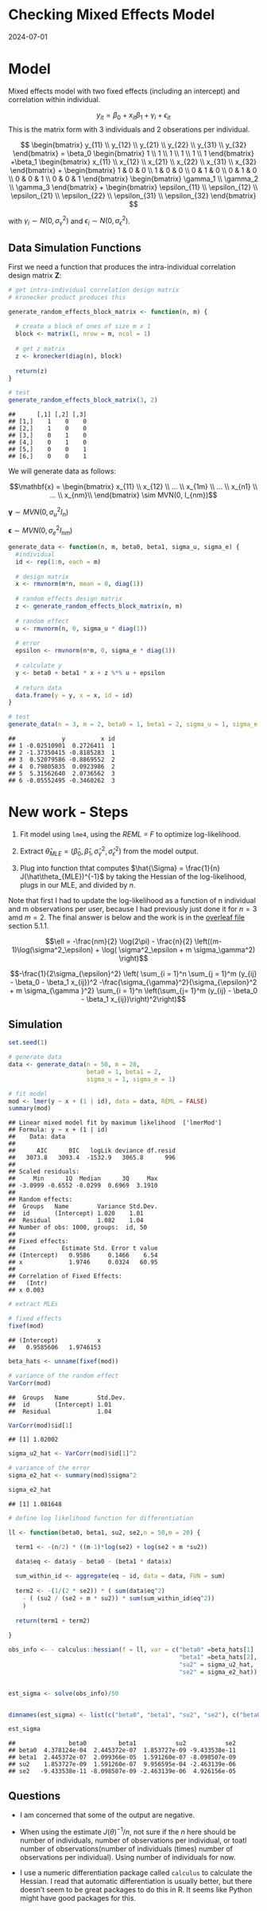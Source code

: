 Checking Mixed Effects Model
================
2024-07-01

# Model

Mixed effects model with two fixed effects (including an intercept) and
correlation within individual.

$$y_{it} = \beta_0 + x_{it}\beta_1  +  \gamma_i + \epsilon_{it}$$ This
is the matrix form with $3$ individuals and $2$ obserations per
individual.

$$
\begin{bmatrix}
y_{11} \\
y_{12} \\
y_{21} \\
y_{22} \\
y_{31} \\
y_{32}
\end{bmatrix} = 
\beta_0 \begin{bmatrix}
1 \\
1 \\
1 \\
1 \\
1 \\
1
\end{bmatrix} +\beta_1 \begin{bmatrix}
x_{11} \\
x_{12} \\
x_{21} \\
x_{22} \\
x_{31} \\
x_{32}
\end{bmatrix} + 
\begin{bmatrix}
1 & 0 & 0 \\
1 & 0 & 0 \\
0 & 1 & 0 \\
0 & 1 & 0 \\
0 & 0 & 1 \\
0 & 0 & 1
\end{bmatrix}
\begin{bmatrix}
\gamma_1 \\
\gamma_2 \\
\gamma_3
\end{bmatrix} +
\begin{bmatrix}
\epsilon_{11} \\
\epsilon_{12} \\
\epsilon_{21} \\
\epsilon_{22} \\
\epsilon_{31} \\
\epsilon_{32}
\end{bmatrix}
$$

with $\gamma_i \sim N(0, \sigma^2_\gamma)$ and
$\epsilon_i \sim N(0, \sigma^2_\epsilon)$.

## Data Simulation Functions

First we need a function that produces the intra-individual correlation
design matrix $\mathbf{Z}$:

``` r
# get intra-individual correlation design matrix
# kronecker product produces this

generate_random_effects_block_matrix <- function(n, m) {
  
  # create a block of ones of size m x 1
  block <- matrix(1, nrow = m, ncol = 1)
  
  # get z matrix
  z <- kronecker(diag(n), block)
  
  return(z)
}

# test
generate_random_effects_block_matrix(3, 2)
```

    ##      [,1] [,2] [,3]
    ## [1,]    1    0    0
    ## [2,]    1    0    0
    ## [3,]    0    1    0
    ## [4,]    0    1    0
    ## [5,]    0    0    1
    ## [6,]    0    0    1

We will generate data as follows:

$$\mathbf{x} = \begin{bmatrix} x_{11} \\
x_{12} \\
... \\
x_{1m} \\
... \\
x_{n1} \\
... \\
x_{nm}\\
\end{bmatrix} \sim MVN(0, I_{nm})$$

$\pmb{\gamma} \sim MVN(0, \sigma_u^2 I_n)$

$\pmb{\epsilon} \sim MVN(0, \sigma_e^2 I_{nm})$

``` r
generate_data <- function(n, m, beta0, beta1, sigma_u, sigma_e) {
  #individual
  id <- rep(1:n, each = m)
  
  # design matrix
  x <- rmvnorm(m*n, mean = 0, diag(1))
  
  # random effects design matrix
  z <- generate_random_effects_block_matrix(n, m)
  
  # random effect
  u <- rmvnorm(n, 0, sigma_u * diag(1))
  
  # error
  epsilon <- rmvnorm(n*m, 0, sigma_e * diag(1))
  
  # calculate y
  y <- beta0 + beta1 * x + z %*% u + epsilon
  
  # return data
  data.frame(y = y, x = x, id = id)
}

# test
generate_data(n = 3, m = 2, beta0 = 1, beta1 = 2, sigma_u = 1, sigma_e = 1)
```

    ##             y          x id
    ## 1 -0.02510901  0.2726411  1
    ## 2 -1.37350415 -0.8185283  1
    ## 3  0.52079586 -0.8869552  2
    ## 4  0.79805835  0.0923986  2
    ## 5  5.31562640  2.0736562  3
    ## 6 -0.05552495 -0.3460262  3

# New work - Steps

1.  Fit model using `lme4`, using the *REML = F* to optimize
    log-likelihood.

2.  Extract
    $\hat\theta_{MLE} = (\hat\beta_0, \hat\beta_1, \hat\sigma_{\gamma}^2, \hat\sigma_{\epsilon}^2)$
    from the model output.

3.  Plug into function thtat computes
    $\hat{\Sigma} = \frac{1}{n} J(\hat\theta_{MLE})^{-1}$ by taking the
    Hessian of the log-likelihood, plugs in our MLE, and divided by $n$.

Note that first I had to update the log-likelihood as a function of n
individual and m observations per user, because I had previously just
done it for $n = 3$ amd $m =2$. The final answer is below and the work
is in the [overleaf
file](https://www.overleaf.com/read/jmnzvhwsnwqq#81156c) section 5.1.1.

$$\ell = -\frac{nm}{2} \log(2\pi) - \frac{n}{2} \left((m-1)\log(\sigma^2_\epsilon) + \log( \sigma^2_\epsilon + m \sigma_\gamma^2) \right)$$

$$-\frac{1}{2\sigma_{\epsilon}^2} \left( \sum_{i = 1}^n \sum_{j = 1}^m (y_{ij}  - \beta_0 - \beta_1 x_{ij})^2 -\frac{\sigma_{\gamma}^2}{\sigma_{\epsilon}^2 + m \sigma_{\gamma }^2}  \sum_{i = 1}^n \left(\sum_{j= 1}^m (y_{ij} - \beta_0 - \beta_1 x_{ij})\right)^2\right)$$

## Simulation

``` r
set.seed(1)

# generate data
data <- generate_data(n = 50, m = 20, 
                      beta0 = 1, beta1 = 2, 
                      sigma_u = 1, sigma_e = 1)

# fit model
mod <- lmer(y ~ x + (1 | id), data = data, REML = FALSE)
summary(mod)
```

    ## Linear mixed model fit by maximum likelihood  ['lmerMod']
    ## Formula: y ~ x + (1 | id)
    ##    Data: data
    ## 
    ##      AIC      BIC   logLik deviance df.resid 
    ##   3073.8   3093.4  -1532.9   3065.8      996 
    ## 
    ## Scaled residuals: 
    ##     Min      1Q  Median      3Q     Max 
    ## -3.0999 -0.6552 -0.0299  0.6969  3.1910 
    ## 
    ## Random effects:
    ##  Groups   Name        Variance Std.Dev.
    ##  id       (Intercept) 1.020    1.01    
    ##  Residual             1.082    1.04    
    ## Number of obs: 1000, groups:  id, 50
    ## 
    ## Fixed effects:
    ##             Estimate Std. Error t value
    ## (Intercept)   0.9586     0.1466    6.54
    ## x             1.9746     0.0324   60.95
    ## 
    ## Correlation of Fixed Effects:
    ##   (Intr)
    ## x 0.003

``` r
# extract MLEs

# fixed effects
fixef(mod)
```

    ## (Intercept)           x 
    ##   0.9585606   1.9746153

``` r
beta_hats <- unname(fixef(mod))

# variance of the random effect 
VarCorr(mod)
```

    ##  Groups   Name        Std.Dev.
    ##  id       (Intercept) 1.01    
    ##  Residual             1.04

``` r
VarCorr(mod)$id[1]
```

    ## [1] 1.02002

``` r
sigma_u2_hat <- VarCorr(mod)$id[1]^2

# variance of the error
sigma_e2_hat <- summary(mod)$sigma^2

sigma_e2_hat
```

    ## [1] 1.081648

``` r
# define log likelihood function for differentiation

ll <- function(beta0, beta1, su2, se2,n = 50,m = 20) {

  term1 <- -(n/2) * ((m-1)*log(se2) + log(se2 + m *su2))
  
  data$eq <- data$y - beta0 - (beta1 * data$x)

  sum_within_id <- aggregate(eq ~ id, data = data, FUN = sum)
  
  term2 <- -(1/(2 * se2)) * ( sum(data$eq^2) 
    - ( (su2 / (se2 + m * su2)) * sum(sum_within_id$eq^2))
    )
  
  return(term1 + term2)
  
}

obs_info <- - calculus::hessian(f = ll, var = c("beta0" =beta_hats[1] , 
                                                "beta1" =beta_hats[2], 
                                                "su2" = sigma_u2_hat, 
                                                "se2" = sigma_e2_hat))


est_sigma <- solve(obs_info)/50


dimnames(est_sigma) <- list(c("beta0", "beta1", "su2", "se2"), c("beta0", "beta1", "su2", "se2"))

est_sigma
```

    ##               beta0         beta1           su2           se2
    ## beta0  4.378124e-04  2.445372e-07  1.853727e-09 -9.433538e-11
    ## beta1  2.445372e-07  2.099366e-05  1.591260e-07 -8.098507e-09
    ## su2    1.853727e-09  1.591260e-07  9.956595e-04 -2.463139e-06
    ## se2   -9.433538e-11 -8.098507e-09 -2.463139e-06  4.926156e-05

## Questions

- I am concerned that some of the output are negative.

- When using the estimate $J(\theta)^{-1}/n$, not sure if the $n$ here
  should be number of individuals, number of observations per
  individual, or toatl number of observations(number of individuals
  (times) number of observations per individual). Using number of
  individuals for now.

- I use a numeric differentiation package called `calculus` to calculate
  the Hessian. I read that automatic differentiation is usually better,
  but there doesn’t seem to be great packages to do this in R. It seems
  like Python might have good packages for this.

<!-- You actually should get a similar answer by conducting 1000 simulated trials each of n users, estimating the fixed effects and the random effects variance for each trial (so you get 1000 of these)  and then calculating sample variances, sample covariances for the 1000 vectors (each vector contains the estimators of the fixed effects, estimators of the random effects variances and estimators of the noise variance). -->
<!-- ```{r} -->
<!-- out <- replicate(1000, { -->
<!--   data <- generate_data(n = 50, m = 20,  -->
<!--                       beta0 = 1, beta1 = 2,  -->
<!--                       sigma_u = 1, sigma_e = 1) -->
<!--         # REML = F ensures we run ML not REML -->
<!--       model <- lmer(y ~ x + (1 | id), data = data, REML = FALSE) -->
<!--       # extract estimates -->
<!--       return(c(beta_0 = fixef(model)[1],  -->
<!--                beta1 = fixef(model)[2],  -->
<!--                sigma_u = VarCorr(model)$id[1])) -->
<!-- } -->
<!-- ) -->
<!-- cov(t(out)) -->
<!-- ``` -->
<!-- # Old -->
<!-- ## Simulations -->
<!-- Note that I am running a mixed effects model with random intercept, but not random slope.  -->
<!-- ```{r} -->
<!-- # simulation -->
<!-- simulation <- function(ns, m, beta0, beta1, sigma_u, sigma_e, num_simulations){ -->
<!--   # we want to construct a dataframe with number of individuals and -->
<!--   # correlation for beta0 vs sigma_u, correlation for beta1 vs sigma_u -->
<!--   out <- data.frame(n = rep(ns, each = 2),  -->
<!--                     beta_vs_sigmau = rep(c("beta0_vs_sigmau", "beta1_vs_sigmau"),  length(ns)),  -->
<!--                     corr = NA_real_) -->
<!--   # repeat for each individual size n -->
<!--   for(i in ns){ -->
<!--     # within each individual, repeat (1000?) times -->
<!--     sims <- replicate(num_simulations, { -->
<!--       # simulate data -->
<!--       data <- generate_data(i, m, beta0, beta1, sigma_u, sigma_e) -->
<!--       # fit model - this is random intercept, but not random slope -->
<!--       # REML = F ensures we run ML not REML -->
<!--       model <- lmer(y ~ x + (1 | id), data = data, REML = FALSE) -->
<!--       # extract estimates -->
<!--       return(c(beta_0 = fixef(model)[1],  -->
<!--                beta1 = fixef(model)[2],  -->
<!--                sigma_u = VarCorr(model)$id[1])) -->
<!--     }) -->
<!--     # get correlations -->
<!--     corrs <- cor(t(sims)) -->
<!--     # 2 is beta0 vs sigmau, 3 is beta1 vs sigmau -->
<!--     corrs <- corrs[lower.tri(corrs)][2:3] -->
<!--     # store values -->
<!--     out[out$n == i, 3] <- corrs -->
<!--   } -->
<!--   gg <- ggplot(out, aes(x = n, group = beta_vs_sigmau, y = corr, color = beta_vs_sigmau)) +  -->
<!--     geom_hline(yintercept = 0, color = "grey70", linetype = "dashed") + -->
<!--     geom_line() +  -->
<!--     geom_point() +  -->
<!--     theme_minimal() +  -->
<!--     labs(y = "Correlation", x = "Number of Individuals", color = "Comparison") -->
<!--   print(gg) -->
<!-- } -->
<!-- ``` -->
<!-- For each number of individual $n = \{10,  25, 50, 75, 100, 150, 200, 250,  300, 350, 400, 450, 500\}$, we will generate data and fit our model 1000 times. Then we will take the correlation of those simulations.  -->
<!-- For each simulation, we fix that each individual has $m = 20$ observations and we will fix $\sigma_\epsilon^2 = 1$, $\beta_0 = 1$. -->
<!-- We will vary $\beta_1$ and $\sigma_\gamma^2$. -->
<!-- ### Case 1: Equal Beta1 and sigma gamma -->
<!-- Here we set $\beta_1 = \sigma^2_\gamma = 1$. -->
<!-- ```{r} -->
<!-- ns <- c(10,  25, 50, 75, 100, 150, 200, 250,  300, 350, 400, 450, 500) -->
<!-- nsims = 1000 -->
<!-- m = 20 -->
<!-- beta0 = 1 -->
<!-- sigma_e = 1 -->
<!-- set.seed(1) -->
<!-- ``` -->
<!-- ```{r,eval = F} -->
<!-- sim0 <- simulation(n = ns,  -->
<!--            m = m, beta0 = beta0, sigma_e = sigma_e, -->
<!--            beta1 = 1, sigma_u = 1,  -->
<!--            num_simulations =nsims) -->
<!-- saveRDS(sim0, file = "output/sim0.rds") -->
<!-- ``` -->
<!-- ```{r} -->
<!-- readRDS(file ="output/sim0.rds" ) -->
<!-- ``` -->
<!-- ### Large Beta1  -->
<!-- Here we set $\beta_1 = 10$ and $\sigma^2_\gamma = 1$. -->
<!-- ```{r, eval = F} -->
<!-- sim1 <- simulation(n =ns, m = m, beta0 = beta0, beta1 = 10,  -->
<!--            sigma_u = 1, sigma_e = sigma_e, num_simulations =nsims) -->
<!-- saveRDS(sim1, file = "output/sim1.rds") -->
<!-- ``` -->
<!-- ```{r} -->
<!-- readRDS(file ="output/sim1.rds" ) -->
<!-- ``` -->
<!-- ### Large sigma_u  -->
<!-- Here we set $\beta_1 = 1$ and $\sigma^2_\gamma = 10$. -->
<!-- ```{r, eval = F} -->
<!-- sim2 <- simulation(n = ns, m = m, beta0 = beta0, beta1 = 1,  -->
<!--            sigma_u = 10, sigma_e = sigma_e, num_simulations =nsims) -->
<!-- saveRDS(sim2, file = "output/sim2.rds") -->
<!-- ``` -->
<!-- ```{r} -->
<!-- readRDS(file ="output/sim2.rds" ) -->
<!-- ``` -->
<!-- ### Large sigma_u and beta1 -->
<!-- Here we set $\beta_1 = 10$ and $\sigma^2_\gamma = 10$. -->
<!-- ```{r, eval = F} -->
<!-- sim3 <- simulation(n = ns, m = m, beta0 = beta0, beta1 = 10, -->
<!--            sigma_u = 10, sigma_e = sigma_e, num_simulations =nsims) -->
<!-- saveRDS(sim3, file = "output/sim3.rds") -->
<!-- ``` -->
<!-- ```{r} -->
<!-- readRDS(file ="output/sim3.rds" ) -->
<!-- ``` -->
<!-- ## Questions -->
<!-- - Sometimes I get errors regarding singular fit or failed to converge. I am not sure what this means or how to avoid it. -->
<!-- - I think I might try the mixed effects model with random intercept and random slope, to see if it makes a difference -->
<!-- - The take away is that $\sigma_\gamma^2$ and $\beta_1, \beta_0$ are correlated, but I am wondering if we should see a specific pattern as $n$ grows. For example, should we expect that as $n$ increase, correlation is stronger (and in one direction? -->
